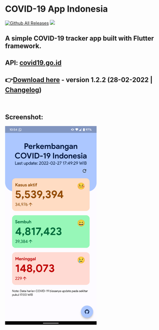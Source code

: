 # COVID-19 App Indonesia

[![Github All Releases](https://img.shields.io/github/downloads/ronaldichandra/covid19-app/total.svg)]()
![](https://img.shields.io/github/stars/ronaldichandra/covid19-app)

## A simple COVID-19 tracker app built with Flutter framework.

## API: [covid19.go.id](https://data.covid19.go.id/public/api/update.json)

## 👉[Download here](https://github.com/ronaldichandra/covid19-app/releases/download/1.2.2/app-release.apk) - version 1.2.2 (28-02-2022 | [Changelog](https://github.com/ronaldichandra/covid19-app/releases/tag/1.2.2))

<br>

## Screenshot:

<img src="https://raw.githubusercontent.com/ronaldichandra/covid19-app/main/screenshots/ss5.png" width="300">
